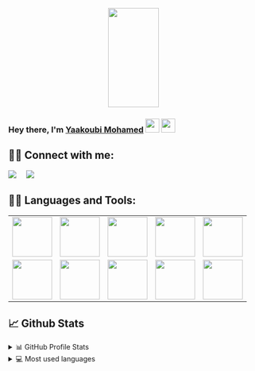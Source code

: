 <p align="center">
<a href="#"><img width="45%"  height="200px" src="https://scontent.ftun11-1.fna.fbcdn.net/v/t1.0-9/49213460_1429298637201149_8933984441894699008_o.jpg?_nc_cat=102&ccb=2&_nc_sid=174925&_nc_ohc=1XLpAk7yyUUAX_U4Uzj&_nc_ht=scontent.ftun11-1.fna&oh=dc3959227023480a23af641cbd639ae5&oe=5FDE4EFF" height="175px"/></a>
  </p>

<h3>Hey there, I'm <a href="https://freshidea.com/jonah/">Yaakoubi Mohamed</a> <img src="https://media.giphy.com/media/hvRJCLFzcasrR4ia7z/giphy.gif" width="28"> <img src="https://emojis.slackmojis.com/emojis/images/1531849430/4246/blob-sunglasses.gif?1531849430" width="28"/></h3>





## 🙋‍♂️ Connect with me:

<a href="https://www.linkedin.com/in/yaakoubiane"><img src="https://img.shields.io/badge/linkedin-%230077B5.svg?&style=for-the-badge&logo=linkedin&logoColor=white" /></a>&nbsp;&nbsp;&nbsp;&nbsp;
<a href="mailto:mohamedyaakoubiweb@gmail.com"><img src="https://img.shields.io/badge/gmail-%23D14836.svg?&style=for-the-badge&logo=gmail&logoColor=white" /></a>&nbsp;&nbsp;&nbsp;&nbsp;

## 👨‍💻 Languages and Tools:

  <table>
    <tr>
      <td>
        <img src="https://upload.wikimedia.org/wikipedia/commons/thumb/2/27/PHP-logo.svg/131px-PHP-logo.svg.png" width="80" height="80" title="">
      </td>
      <td>
        <img  src="https://miro.medium.com/max/4000/0*bpt3hdn8q6Xw4MOZ.png" width="80" height="80" title="">
      </td>
      <td>
        <img src="https://upload.wikimedia.org/wikipedia/commons/thumb/c/cf/Angular_full_color_logo.svg/langfr-220px-Angular_full_color_logo.svg.png" width="80" height="80" title="">
      </td>
      <td>
        <img src="https://hackernoon.com/hn-images/1*nlhD6_U277a1s_VxSbH11g.jpeg" width="80" height="80" title="">
      </td>
      <td>
        <img src="https://upload.wikimedia.org/wikipedia/commons/thumb/7/7a/C_Sharp_logo.svg/455px-C_Sharp_logo.svg.png" width="80" height="80" title="">
      </td>
    </tr>
    <tr>
      <td>
        <img src="https://miro.medium.com/max/700/1*EVqCcmCPgpNKxU1wzcTHgw.png" width="80" height="80" title="">
      </td>
      <td>
        <img src="https://miro.medium.com/max/700/0*u2NEmijD3rg3m1La.png" width="80" height="80" title="">
      </td>
      <td>
        <img src="https://upload.wikimedia.org/wikipedia/commons/thumb/9/9a/Laravel.svg/langfr-220px-Laravel.svg.png" width="80" height="80" title="">
      </td>
      <td>
        <img src="https://symfony.com/images/logos/header-logo.svg" width="80" height="80" title="">
      </td>
      <td>
        <img src="https://upload.wikimedia.org/wikipedia/commons/1/13/Asp.net.svg" width="80" height="80" title="">
      </td>
    </tr>
  </table>

## 📈 Github Stats

<!-- https://github.com/anuraghazra/github-readme-stats -->
<details>
  <summary>📊 GitHub Profile Stats</summary>
  <br/>
  <a href="https://github.com/anuraghazra/github-readme-stats"><img alt="yaakoubiane's Github Stats" src="https://github-readme-stats.vercel.app/api?username=yaakoubiane&show_icons=true&count_private=true&hide=" /></a>
</details>

<details> 
  <summary>💻 Most used languages</summary>
  <br/>
  <a href="https://github.com/anuraghazra/github-readme-stats"><img alt="yaakoubiane's Top Languages" src="https://github-readme-stats.vercel.app/api/top-langs/?username=yaakoubiane&langs_count=10&layout=compact#" /></a>
  <br/>
  <b>Note:</b> This chart is only a metric of which languages my public code on GitHub consists of and does not reflect my experience or skill level.
</details>
